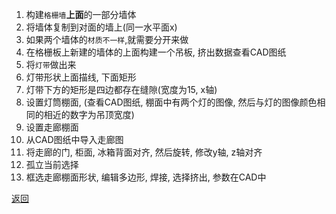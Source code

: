 1. 构建`格栅墙`**上面**的一部分墙体
2. 将墙体复制到对面的墙上(同一水平面x)
3. 如果两个墙体的`材质不一样`,就需要分开来做
4. 在格栅板上新建的墙体的上面构建一个吊板, 挤出数据查看CAD图纸
5. 将`灯带`做出来
6. 灯带形状上面描线, 下面矩形
7. 灯带下方的矩形是四边都存在缝隙(宽度为15, x轴)
8. 设置灯筒棚面, (查看CAD图纸, 棚面中有两个灯的图像, 然后与灯的图像颜色相同的相近的数字为吊顶宽度)
9. 设置走廊棚面
10. 从CAD图纸中导入走廊图
11. 将走廊的门, 柜面, 冰箱背面对齐, 然后旋转, 修改y轴, z轴对齐
12. 孤立当前选择
13. 框选走廊棚面形状, 编辑多边形, 焊接, 选择挤出, 参数在CAD中

[返回](../CAD/0-建模步骤.md)